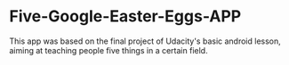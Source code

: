 # Five-Google-Easter-Eggs-APP
This app was based on the final project of Udacity's basic android lesson, aiming at teaching people five things in a certain field.
